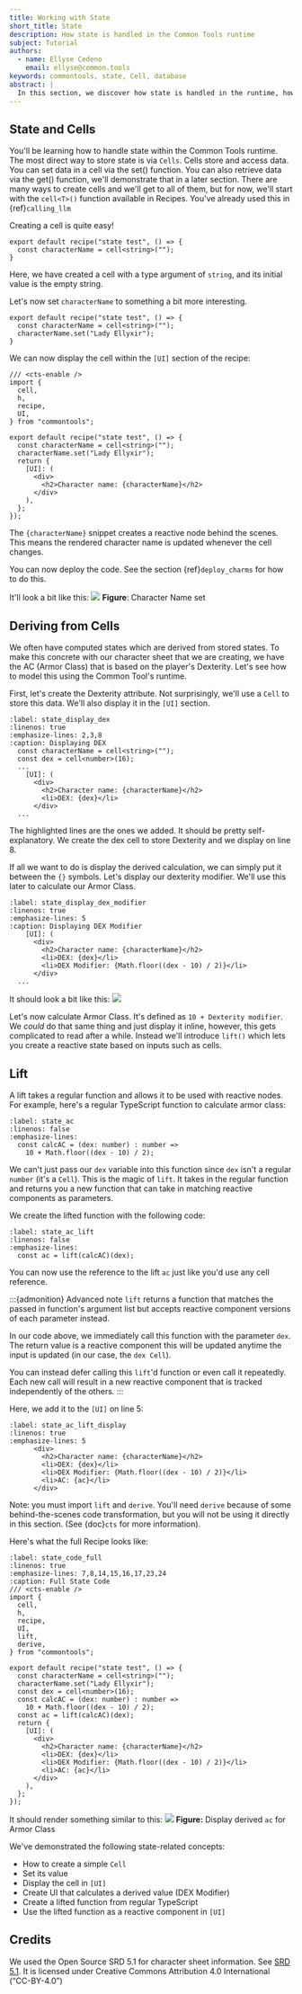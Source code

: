 ```yaml
---
title: Working with State
short_title: State
description: How state is handled in the Common Tools runtime
subject: Tutorial
authors:
  - name: Ellyse Cedeno
    email: ellyse@common.tools
keywords: commontools, state, Cell, database
abstract: |
  In this section, we discover how state is handled in the runtime, how persistence is related, and discuss common patterns to use.
---
```

## State and Cells

You'll be learning how to handle state within the Common Tools runtime.
The most direct way to store state is via `Cells`.
Cells store and access data. You can set data in a cell via the set() function. You can also retrieve data via the get() function, we'll demonstrate that in a later section.
There are many ways to create cells and we'll get to all of them, but for now, we'll start with the `cell<T>()` function available in Recipes.
You've already used this in {ref}`calling_llm`

Creating a cell is quite easy!
```{code-block} typescript
export default recipe("state test", () => {
  const characterName = cell<string>("");
}
```
Here, we have created a cell with a type argument of `string`,
and its initial value is the empty string.

Let's now set `characterName` to something a bit more interesting.

```{code-block} typescript
export default recipe("state test", () => {
  const characterName = cell<string>("");
  characterName.set("Lady Ellyxir");
}
```
We can now display the cell within the `[UI]` section of the recipe:
```{code-block} typescript
/// <cts-enable />
import {
  cell,
  h,
  recipe,
  UI,
} from "commontools";

export default recipe("state test", () => {
  const characterName = cell<string>("");
  characterName.set("Lady Ellyxir");
  return {
    [UI]: (
      <div>
        <h2>Character name: {characterName}</h2>
      </div>
    ),
  };
});
```
The `{characterName}` snippet creates a reactive node behind the scenes. This means the rendered character name is updated whenever the cell changes.

You can now deploy the code. See the section {ref}`deploy_charms` for how to do this.

It'll look a bit like this:
![](./images/state_charname.png)
**Figure**: Character Name set

## Deriving from Cells

We often have computed states which are derived from stored states.
To make this concrete with our character sheet that we are creating,
we have the AC (Armor Class) that is based on the player's
Dexterity. Let's see how to model this using the Common Tool's runtime.

First, let's create the Dexterity attribute. Not surprisingly, we'll use a `Cell` to store this data. We'll also display it in the `[UI]` section.

```{code-block} typescript
:label: state_display_dex
:linenos: true
:emphasize-lines: 2,3,8
:caption: Displaying DEX
  const characterName = cell<string>("");
  const dex = cell<number>(16);
  ...
    [UI]: (
      <div>
        <h2>Character name: {characterName}</h2>
        <li>DEX: {dex}</li>
      </div>
  ...
```
The highlighted lines are the ones we added. It should be pretty self-explanatory. We create the dex cell to store Dexterity and we display on line 8.

If all we want to do is display the derived calculation, we can simply put it between the `{}` symbols. Let's display our dexterity modifier. We'll use this later to calculate our Armor Class.

```{code-block} typescript
:label: state_display_dex_modifier
:linenos: true
:emphasize-lines: 5
:caption: Displaying DEX Modifier
    [UI]: (
      <div>
        <h2>Character name: {characterName}</h2>
        <li>DEX: {dex}</li>
        <li>DEX Modifier: {Math.floor((dex - 10) / 2)}</li>
      </div>
  ...
```

It should look a bit like this:
![](./images/state_dex_mod.png)

Let's now calculate Armor Class.
It's defined as `10 + Dexterity modifier`. We *could* do that same thing
and just display it inline, however, this gets complicated to read
after a while. Instead we'll introduce `lift()` which lets you
create a reactive state based on inputs such as cells.

## Lift

A lift takes a regular function and allows it to be used with
reactive nodes. For example, here's a regular TypeScript function to
calculate armor class:
```{code-block} typescript
:label: state_ac
:linenos: false
:emphasize-lines: 
  const calcAC = (dex: number) : number =>
    10 + Math.floor((dex - 10) / 2);
```

We can't just pass our `dex` variable into this function since `dex` isn't a regular `number` (it's a `Cell`). This is the magic of `lift`. It takes in the regular function and returns you a new function that can take in matching reactive components as parameters.

We create the lifted function with the following code:
```{code-block} typescript
:label: state_ac_lift
:linenos: false
:emphasize-lines: 
  const ac = lift(calcAC)(dex);
```
You can now use the reference to the lift `ac` just like you'd use any cell reference.

:::{admonition} Advanced note
`lift` returns a function that matches the passed in function's
argument list but accepts reactive component versions of each parameter instead.

In our code above, we immediately call this function with the parameter `dex`.
The return value is a reactive component this will be updated anytime
the input is updated (in our case, the `dex Cell`).

You can instead defer calling this `lift`'d function or even call it repeatedly. Each new call will result in a new reactive component that is tracked independently of the others.
:::

Here, we add it to the `[UI]` on line 5:
```{code-block} typescript
:label: state_ac_lift_display
:linenos: true
:emphasize-lines: 5
      <div>
        <h2>Character name: {characterName}</h2>
        <li>DEX: {dex}</li>
        <li>DEX Modifier: {Math.floor((dex - 10) / 2)}</li>
        <li>AC: {ac}</li>
      </div>
```

Note: you must import `lift` and `derive`. You'll need `derive` because of some behind-the-scenes code transformation, but you will not be using it directly in this section. (See {doc}`cts` for more information).

Here's what the full Recipe looks like:
```{code-block} typescript
:label: state_code_full
:linenos: true
:emphasize-lines: 7,8,14,15,16,17,23,24
:caption: Full State Code
/// <cts-enable />
import {
  cell,
  h,
  recipe,
  UI,
  lift,
  derive,
} from "commontools";

export default recipe("state test", () => {
  const characterName = cell<string>("");
  characterName.set("Lady Ellyxir");
  const dex = cell<number>(16);
  const calcAC = (dex: number) : number =>
    10 + Math.floor((dex - 10) / 2);
  const ac = lift(calcAC)(dex);
  return {
    [UI]: (
      <div>
        <h2>Character name: {characterName}</h2>
        <li>DEX: {dex}</li>
        <li>DEX Modifier: {Math.floor((dex - 10) / 2)}</li>
        <li>AC: {ac}</li>
      </div>
    ),
  };
});
```

It should render something similar to this:
![](./images/state_ac.png)
**Figure:** Display derived `ac` for Armor Class

We've demonstrated the following state-related concepts:
* How to create a simple `Cell`
* Set its value
* Display the cell in `[UI]`
* Create UI that calculates a derived value (DEX Modifier)
* Create a lifted function from regular TypeScript
* Use the lifted function as a reactive component in `[UI]`

## Credits
We used the Open Source SRD 5.1 for character sheet information.
See [SRD 5.1](https://www.dndbeyond.com/srd).
It is licensed under
Creative Commons Attribution 4.0 International (“CC-BY-4.0”)

